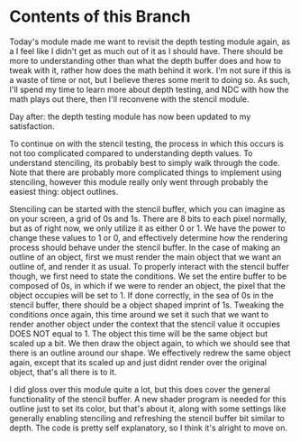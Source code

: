# Contents of this Branch
Today's module made me want to revisit the depth testing module again, as a I feel like I didn't get as much out of it as I should have. There should be more to understanding other than what the depth buffer does and how to tweak with it, rather how does the math behind it work. I'm not sure if this is a waste of time or not, but I believe theres some merit to doing so. As such, I'll spend my time to learn more about depth testing, and NDC with how the math plays out there, then I'll reconvene with the stencil module.

Day after: the depth testing module has now been updated to my satisfaction.

To continue on with the stencil testing, the process in which this occurs is not too complicated compared to understanding depth values. To understand stenciling, its probably best to simply walk through the code. Note that there are probably more complicated things to implement using stenciling, however this module really only went through probably the easiest thing: object outlines.

Stenciling can be started with the stencil buffer, which you can imagine as on your screen, a grid of 0s and 1s. There are 8 bits to each pixel normally, but as of right now, we only utilize it as either 0 or 1. We have the power to change these values to 1 or 0, and effectively determine how the rendering process should behave under the stencil buffer. In the case of making an outline of an object, first we must render the main object that we want an outline of, and render it as usual. To properly interact with the stencil buffer though, we first need to state the conditions. We set the entire buffer to be composed of 0s, in which if we were to render an object, the pixel that the object occupies will be set to 1. If done correctly, in the sea of 0s in the stencil buffer, there should be a object shaped imprint of 1s. Tweaking the conditions once again, this time around we set it such that we want to render another object under the context that the stencil value it occupies DOES NOT equal to 1. The object this time will be the same object but scaled up a bit. We then draw the object again, to which we should see that there is an outline around our shape. We effectively redrew the same object again, except that its scaled up and just didnt render over the original object, that's all there is to it.

I did gloss over this module quite a lot, but this does cover the general functionality of the stencil buffer. A new shader program is needed for this outline just to set its color, but that's about it, along with some settings like generally enabling stenciling and refreshing the stencil buffer bit similar to depth. The code is pretty self explanatory, so I think it's alright to move on.
